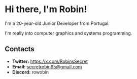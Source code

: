 # Hi there, I'm Robin!

I'm a 20-year-old Junior Developer from Portugal.

I'm really into computer graphics and systems programming.

## Contacts

*   **Twitter:** https://x.com/RobinsSecret
*   **Email:** secretrobin95@gmail.com
*   **Discord:** rowobin


